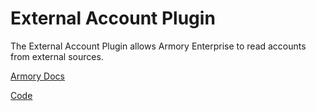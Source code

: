 # External Account Plugin

The External Account Plugin allows Armory Enterprise to read accounts from external sources.


[Armory Docs](https://docs.armory.io/armory-enterprise/plugin-guide/plugin-external-account/)

[Code](https://github.com/armory-plugins/external-accounts)
